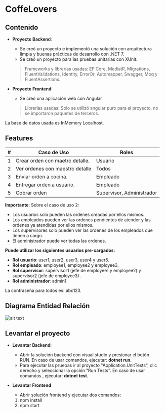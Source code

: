 # CoffeLovers


## Contenido

- **Proyecto Backend**: 
	- Se creó un proyecto e implementó una solución con arquitectura limpia y buenas prácticas de desarrollo con .NET 7.
	- Se creó un proyecto para las pruebas unitarias con XUnit.
	> Frameworks y librerías usadas: EF Core, MediatR, Migrations, FluentValidations, Identity, ErrorOr, Automapper, Swagger, Moq y FluentAssertions.

- **Proyecto Frontend**
	- Se creó una aplicación web con Angular
	> Librerias usadas: Solo se utilizó angular puro para el proyecto, no se importaron paquetes de terceros.

La base de datos usada es InMemory Localhost.
## Features
|        #        |Caso de Uso|Roles                         |
|----------------|-------------------------------|-----------------------------|
| 1|Crear orden con maetro detalle.          |Usuario            |
| 2|Ver ordenes con maestro detalle     |Todos           |
|3|Enviar orden a cocina.     |Empleado           |
|4|Entregar orden a usuario.|Empleado|
|5|Cobrar orden|Supervisor, Administrador|
 
 **Importante**: Sobre el caso de uso 2:  
 
 - Los usuarios solo pueden las ordenes creadas por ellos mismos.
 - Los empleados pueden ver las ordenes pendientes de atender y las ordenes ya atendidas por ellos mismos.
 - Los supervisores solo pueden ver las ordenes de los empleados que tienen a cargo.
 - El administrador puede ver todas las ordenes.

 **Puede utilizar los siguientes usuarios pre-cargados**:
 - **Rol usuario**: user1, user2, user3, user4 y user5.
 - **Rol empleado**: employee1, employee2 y employee3.
 - **Rol supervisor**: supervisor1 (jefe de employee1 y employee2) y supervisor2 (jefe de employee3) .
 - **Rol administrador**: admin1.

La contraseña para todos es: abc123.
 	
## Diagrama Entidad Relación

![alt text](https://i.ibb.co/m581r1r/imagen-2023-10-10-175600567.png)

## Levantar el proyecto

- **Levantar Backend**: 
	- Abrir la solución backend con visual studio y presionar el botón RUN. En caso de usar comandos, ejecutar: **dotnet run**.
	- Para ejecutar las pruebas ir al proyecto "Application.UnitTests", clic derecho y seleccionar la opción "Run Tests". En caso de usar comandos , ejecutar: **dotnet test**.

- **Levantar Frontend**
	- Abrir solución frontend y ejecutar dos comandos:
	1. npm install
	2. npm start


